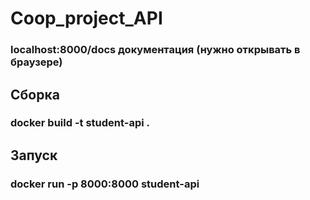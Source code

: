 # Coop_project_API

### localhost:8000/docs документация (нужно открывать в браузере)

## Сборка
### docker build -t student-api .
## Запуск
### docker run -p 8000:8000 student-api